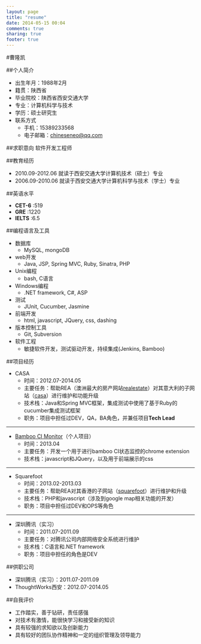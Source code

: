 ```yaml
---
layout: page
title: "resume"
date: 2014-05-15 00:04
comments: true
sharing: true
footer: true
---
```

#曹隆凯



##个人简介
- 出生年月：1988年2月
- 籍贯：陕西省
- 毕业院校：陕西省西安交通大学
- 专业：计算机科学与技术
- 学历：硕士研究生
- 联系方式
  - 手机：15389233568
  - 电子邮箱：chineseneo@qq.com



##求职意向
软件开发工程师



##教育经历
- 2010.09-2012.06 就读于西安交通大学计算机技术（硕士）专业
- 2006.09-2010.06 就读于西安交通大学计算机科学与技术（学士）专业



##英语水平
- **CET-6** :519 
- **GRE**   :1220
- **IELTS** :6.5 



##编程语言及工具

- 数据库
  - MySQL, mongoDB
- web开发
  - Java, JSP, Spring MVC, Ruby, Sinatra, PHP
- Unix编程
  - bash, C语言
- Windows编程
  - .NET framework, C#, ASP
- 测试
  - JUnit, Cucumber, Jasmine
- 前端开发
  - html, javascript, JQuery, css, dashing
- 版本控制工具
  - Git, Subversion
- 软件工程
  - 敏捷软件开发，测试驱动开发，持续集成(Jenkins, Bamboo)



##项目经历


- CASA
  - 时间：2012.07-2014.05
  - 主要任务：帮助REA（澳洲最大的房产网站[realestate](http://www.realestate.com.au)）对其意大利的子网站（[casa](http://casa.it)）进行维护和功能升级
  - 技术栈：Java和Spring MVC框架，集成测试中使用了基于Ruby的cucumber集成测试框架
  - 职务：项目中担任过DEV，QA，BA角色，并兼任项目**Tech Lead**
  
---
- [Bamboo CI Monitor](https://github.com/chineseneo/bamboo-ci-monitor)（个人项目）
  - 时间：2013.04
  - 主要任务：开发一个用于进行bamboo CI状态监控的chrome extension
  - 技术栈：javascript和JQuery，以及用于前端展示的css
  
---
- Squarefoot
  - 时间：2013.02-2013.03
  - 主要任务：帮助REA对其香港的子网站（[squarefoot](http://www.squarefoot.com.hk/)）进行维护和升级
  - 技术栈：PHP和javascript（涉及到google map相关功能的开发）
  - 职务：项目中担任过DEV和OPS等角色
  
---
- 深圳腾讯（实习）
  - 时间：2011.07-2011.09
  - 主要任务：对腾讯公司内部网络安全系统进行维护
  - 技术栈：C语言和.NET framework
  - 职务：项目中担任的角色是DEV


##供职公司

- 深圳腾讯（实习）：2011.07-2011.09
- ThoughtWorks西安：2012.07-2014.05


##自我评价
- 工作踏实，善于钻研，责任感强
- 对技术有激情，能很快学习和接受新的知识
- 具有较强的求知欲以及创新能力
- 具有较好的团队协作精神和一定的组织管理及领导能力